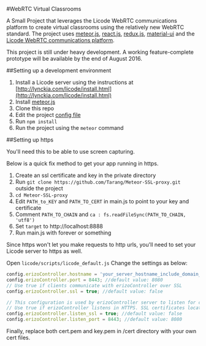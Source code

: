 #WebRTC Virtual Classrooms


A Small Project that leverages the Licode WebRTC communications platform to create virtual classrooms using the relatively new WebRTC standard.
The project uses [meteor.js](https://www.meteor.com), [react.js](https://facebook.github.io/react/), [redux.js](http://redux.js.org/), [material-ui](http://material-ui.com/)
and the [Licode WebRTC communications platform](http://lynckia.com/licode/). 

This project is still under heavy development. A working feature-complete prototype will be available by the end of August 2016.

##Setting up a development environment 

1. Install a Licode server using the instructions at [http://lynckia.com/licode/install.html](http://lynckia.com/licode/install.html)
2. Install [meteor.js](https://www.meteor.com/install)
3. Clone this repo
4. Edit the project [config file](/imports/licode/config.js)
5. Run `npm install`
6. Run the project using the `meteor` command 

##Setting up https

You'll need this to be able to use screen capturing.

Below is a quick fix method to get your app running in https.

1. Create an ssl certificate and key in the private directory
2. Run `git clone https://github.com/Tarang/Meteor-SSL-proxy.git` outside the project
3. `cd Meteor-SSL-proxy`
4. Edit `PATH_to_KEY` and `PATH_TO_CERT` in main.js to point to your key and certificate
5. Comment `PATH_TO_CHAIN` and `ca : fs.readFileSync(PATH_TO_CHAIN, 'utf8')`
6. Set `target` to http://localhost:8888
7. Run main.js with forever or something

Since https won't let you make requests to http urls, you'll need to set your Licode server to https as well.



Open `licode/scripts/licode_default.js`
Change the settings as below:

```javascript
config.erizoController.hostname = 'your_server_hostname_include_domain_name'; //default value: ''
config.erizoController.port = 8443; //default value: 8080
// Use true if clients communicate with erizoController over SSL
config.erizoController.ssl = true; //default value: false
```

```javascript
// This configuration is used by erizoController server to listen for connections
// Use true if erizoController listens in HTTPS. SSL certificates located in /cert
config.erizoController.listen_ssl = true; //default value: false
config.erizoController.listen_port = 8443; //default value: 8080
```

Finally, replace both cert.pem and key.pem in /cert directory with your own cert files. 
